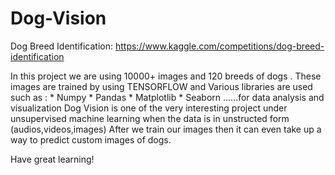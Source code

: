 # Dog-Vision 
Dog Breed Identification: https://www.kaggle.com/competitions/dog-breed-identification

In this project we are using 10000+ images and 120 breeds of dogs .  These images are trained by using TENSORFLOW
 and Various libraries are used such as : * Numpy
                                          * Pandas
                                          * Matplotlib 
                                          * Seaborn ......for data analysis and visualization
Dog Vision is one of the very interesting project under unsupervised machine learning when the data is in unstructed form (audios,videos,images)
After we train our images then it can even take up a way to predict custom images of dogs.


Have great learning!
                                          
                                         
